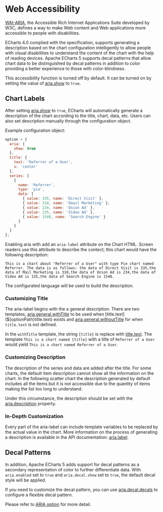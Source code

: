 # Web Accessibility

[WAI-ARIA](https://www.w3.org/WAI/intro/aria), the Accessible Rich Internet Applications Suite developed by W3C, defines a way to make Web content and Web applications more accessible to people with disabilities.

ECharts 4.0 complied with the specification, supports generating a description based on the chart configuration intelligently to allow people with visual disabilities to understand the content of the chart with the help of reading devices. Apache ECharts 5 supports decal patterns that allow chart data to be distinguished by decal patterns in addition to color providing a better experience to those with color-blindness. 

This accessibility function is turned off by default. It can be turned on by setting the value of [aria.show](${optionPath}aria.show) to `true`.

## Chart Labels

After setting [aria.show](${optionPath}aria.show) to `true`, ECharts will automatically generate a description of the chart according to the title, chart, data, etc. Users can also set description manually through the configuration object.

Example configuration object:

```js
option = {
  aria: {
    show: true
  },
  title: {
    text: 'Referrer of a User',
    x: 'center'
  },
  series: [
    {
      name: 'Referrer',
      type: 'pie',
      data: [
        { value: 335, name: 'Direct Visit' },
        { value: 310, name: 'Email Marketing' },
        { value: 234, name: 'Union Ad' },
        { value: 135, name: 'Video Ad' },
        { value: 1548, name: 'Search Engine' }
      ]
    }
  ]
};
```

<md-example src="doc-example/aria-pie"></md-example>

Enabling aria with add an `aria-label` attribute on the Chart HTML. Screen readers use this attribute to describe the contect; this chart would have the following description:

```
This is a chart about "Referrer of a User" with type Pie chart named Referrer. The data is as follows: the data of Direct Visit is 335,the data of Mail Marketing is 310,the data of Union Ad is 234,the data of Video Ad is 135,the data of Search Engine is 1548.
```

The configurated language will be used to build the description.

### Customizing Title

The aria-label begins with the a general description. There are two templates, [aria.general.withTitle](${optionPath}aria.general.withTitle) to be used when [title.text](${optionPath}title.text) exists and [aria.general.withoutTitle](${optionPath}aria.general.withoutTitle) for when `title.text` is not defined.

In the `withTitle` template, the string `{title}` is replace with [title.text](${optionPath}title.text). The template `This is a chart named {title}` with a title of `Referrer of a User` would yield `This is a chart named Referrer of a User`. 


### Customizing Description

The description of the series and data are added after the title. For some charts, the default item description cannot show all the information on the chart. In the following scatter chart the description generated by default includes all the items but it is not accessible due to the quantity of items making the list too long to understand.

Under this circumstance, the description should be set with the [aria.description](${optionPath}aria.description) property.

### In-Depth Customization

Every part of the aria-label can include template variables to be replaced by the actual value in the chart. More information on the process of generating a description is available in the API documentation: [aria.label](${optionPath}aria.label).

## Decal Patterns

In addition, Apache ECharts 5 adds support for decal patterns as a secondary representation of color to further differentiate data. With `aria.enabled` set to `true` and `aria.decal.show` set to `true`, the default decal style will be applied.

<md-example src="doc-example/aria-decal-simple"></md-example>

If you need to customize the decal pattern, you can use [aria.decal.decals](${optionPath}aria.decal.decals) to configure a flexible decal pattern.

Please refer to [ARIA option](${optionPath}aria.decal) for more detail.
